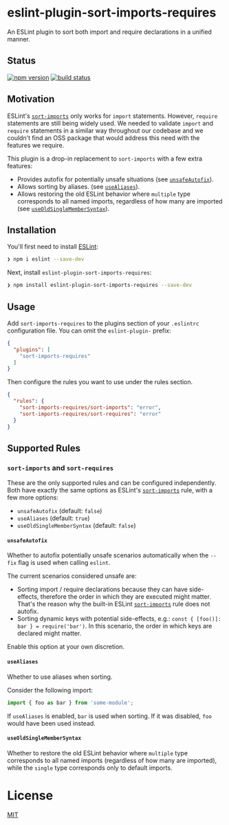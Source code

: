 # eslint-plugin-sort-imports-requires

An ESLint plugin to sort both import and require declarations in a unified manner.

## Status

[![npm version][npm-image]][npm-url]
[![build status][ci-image]][ci-url]

## Motivation

ESLint's [`sort-imports`](https://eslint.org/docs/rules/sort-imports) only works for `import` statements. However, `require` statements are still being widely used. We needed to validate `import` and `require` statements in a similar way throughout our codebase and we couldn't find an OSS package that would address this need with the features we require.

This plugin is a drop-in replacement to `sort-imports` with a few extra features:

- Provides autofix for potentially unsafe situations (see [`unsafeAutofix`](#unsafeAutofix)).
- Allows sorting by aliases. (see [`useAliases`](#useAliases)).
- Allows restoring the old ESLint behavior where `multiple` type corresponds to all named imports, regardless of how many are imported (see [`useOldSingleMemberSyntax`](#useOldSingleMemberSyntax)).

## Installation

You'll first need to install [ESLint](https://eslint.org/):

```sh
❯ npm i eslint --save-dev
```

Next, install `eslint-plugin-sort-imports-requires`:

```sh
❯ npm install eslint-plugin-sort-imports-requires --save-dev
```

## Usage

Add `sort-imports-requires` to the plugins section of your `.eslintrc` configuration file. You can omit the `eslint-plugin-` prefix:

```json
{
  "plugins": [
    "sort-imports-requires"
  ]
}
```

Then configure the rules you want to use under the rules section.

```json
{
  "rules": {
    "sort-imports-requires/sort-imports": "error",
    "sort-imports-requires/sort-requires": "error"
  }
}
```

## Supported Rules

### `sort-imports` and `sort-requires`

These are the only supported rules and can be configured independently. Both have exactly the same options as ESLint's [`sort-imports`](https://eslint.org/docs/rules/sort-imports) rule, with a few more options:

- `unsafeAutofix` (default: `false`)
- `useAliases` (default: `true`)
- `useOldSingleMemberSyntax` (default: `false`)

#### `unsafeAutofix`

Whether to autofix potentially unsafe scenarios automatically when the `--fix` flag is used when calling `eslint`.

The current scenarios considered unsafe are:

- Sorting import / require declarations because they can have side-effects, therefore the order in which they are executed might matter. That's the reason why the built-in ESLint [`sort-imports`](https://eslint.org/docs/rules/sort-imports) rule does not autofix.
- Sorting dynamic keys with potential side-effects, e.g.: `const { [foo()]: bar } = require('bar')`. In this scenario, the order in which keys are declared might matter.

Enable this option at your own discretion.

#### `useAliases`

Whether to use aliases when sorting.

Consider the following import:

```js
import { foo as bar } from 'some-module';
```

If `useAliases` is enabled, `bar` is used when sorting. If it was disabled, `foo` would have been used instead.

#### `useOldSingleMemberSyntax`

Whether to restore the old ESLint behavior where `multiple` type corresponds to all named imports (regardless of how many are imported), while the `single` type corresponds only to default imports.

# License

[MIT](https://opensource.org/licenses/MIT)

[npm-image]: https://img.shields.io/npm/v/eslint-plugin-sort-imports-requires.svg
[npm-url]: https://www.npmjs.com/package/eslint-plugin-sort-imports-requires
[ci-image]: https://github.com/uphold/eslint-plugin-sort-imports-requires/actions/workflows/ci.yml/badge.svg?branch=master
[ci-url]: https://github.com/uphold/eslint-plugin-sort-imports-requires/actions/workflows/ci.yml
